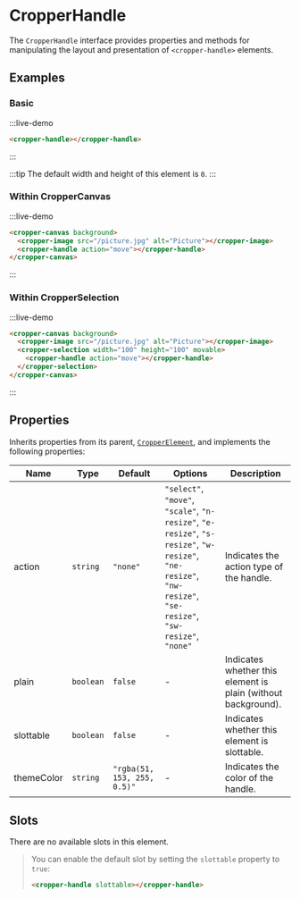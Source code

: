 # CropperHandle

The `CropperHandle` interface provides properties and methods for manipulating the layout and presentation of `<cropper-handle>` elements.

## Examples

### Basic

:::live-demo

```html
<cropper-handle></cropper-handle>
```

:::

:::tip
The default width and height of this element is `0`.
:::

### Within CropperCanvas

:::live-demo

```html
<cropper-canvas background>
  <cropper-image src="/picture.jpg" alt="Picture"></cropper-image>
  <cropper-handle action="move"></cropper-handle>
</cropper-canvas>
```

:::

### Within CropperSelection

:::live-demo

```html
<cropper-canvas background>
  <cropper-image src="/picture.jpg" alt="Picture"></cropper-image>
  <cropper-selection width="100" height="100" movable>
    <cropper-handle action="move"></cropper-handle>
  </cropper-selection>
</cropper-canvas>
```

:::

## Properties

Inherits properties from its parent, [`CropperElement`](cropper-element.html), and implements the following properties:

| Name | Type | Default | Options | Description |
| --- | --- | --- | --- | --- |
| action | `string` | `"none"` | `"select"`, `"move"`, `"scale"`, `"n-resize"`, `"e-resize"`, `"s-resize"`, `"w-resize"`, `"ne-resize"`, `"nw-resize"`, `"se-resize"`, `"sw-resize"`, `"none"` | Indicates the action type of the handle. |
| plain | `boolean` | `false` | - | Indicates whether this element is plain (without background). |
| slottable | `boolean` | `false` | - | Indicates whether this element is slottable. |
| themeColor | `string` | `"rgba(51, 153, 255, 0.5)"` | - | Indicates the color of the handle. |

## Slots

There are no available slots in this element.

> You can enable the default slot by setting the `slottable` property to `true`:
>
> ```html
> <cropper-handle slottable></cropper-handle>
> ```
